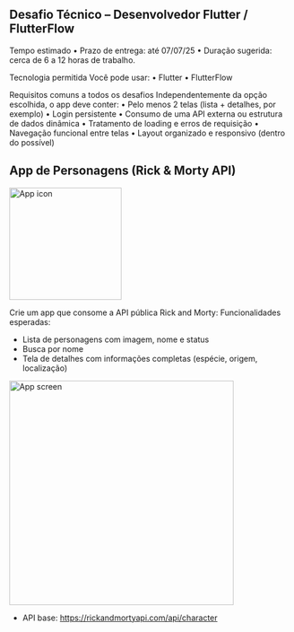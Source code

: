 ## Desafio Técnico – Desenvolvedor Flutter / FlutterFlow 

Tempo estimado
• Prazo de entrega: até 07/07/25
• Duração sugerida: cerca de 6 a 12 horas de trabalho.

Tecnologia permitida
Você pode usar:
• Flutter
• FlutterFlow

Requisitos comuns a todos os desafios
Independentemente da opção escolhida, o app deve conter:
• Pelo menos 2 telas (lista + detalhes, por exemplo)
• Login persistente
• Consumo de uma API externa ou estrutura de dados dinâmica
• Tratamento de loading e erros de requisição
• Navegação funcional entre telas
• Layout organizado e responsivo (dentro do possível)


## App de Personagens (Rick & Morty API)
<img src="https://i.imgur.com/J5m5LEQ.png" alt="App icon" width="200" height="200">

Crie um app que consome a API pública Rick and Morty:
Funcionalidades esperadas:

- Lista de personagens com imagem, nome e status
- Busca por nome
- Tela de detalhes com informações completas (espécie, origem, localização)

<img src="https://i.imgur.com/wPdxoyF.jpeg" alt="App screen" width="400" height="400">


- API base: https://rickandmortyapi.com/api/character
